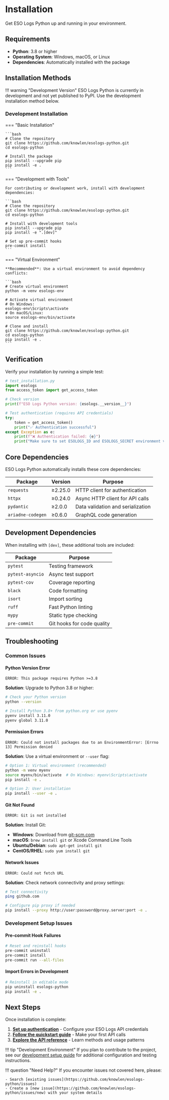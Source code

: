 # Installation

Get ESO Logs Python up and running in your environment.

## Requirements

- **Python**: 3.8 or higher
- **Operating System**: Windows, macOS, or Linux
- **Dependencies**: Automatically installed with the package

## Installation Methods

!!! warning "Development Version"
    ESO Logs Python is currently in development and not yet published to PyPI.
    Use the development installation method below.

### Development Installation

=== "Basic Installation"

    ```bash
    # Clone the repository
    git clone https://github.com/knowlen/esologs-python.git
    cd esologs-python

    # Install the package
    pip install --upgrade pip
    pip install -e .
    ```

=== "Development with Tools"

    For contributing or development work, install with development dependencies:

    ```bash
    # Clone the repository
    git clone https://github.com/knowlen/esologs-python.git
    cd esologs-python

    # Install with development tools
    pip install --upgrade pip
    pip install -e ".[dev]"

    # Set up pre-commit hooks
    pre-commit install
    ```

=== "Virtual Environment"

    **Recommended**: Use a virtual environment to avoid dependency conflicts:

    ```bash
    # Create virtual environment
    python -m venv esologs-env

    # Activate virtual environment
    # On Windows:
    esologs-env\Scripts\activate
    # On macOS/Linux:
    source esologs-env/bin/activate

    # Clone and install
    git clone https://github.com/knowlen/esologs-python.git
    cd esologs-python
    pip install -e .
    ```

## Verification

Verify your installation by running a simple test:

```python
# test_installation.py
import esologs
from access_token import get_access_token

# Check version
print(f"ESO Logs Python version: {esologs.__version__}")

# Test authentication (requires API credentials)
try:
    token = get_access_token()
    print("✅ Authentication successful")
except Exception as e:
    print(f"❌ Authentication failed: {e}")
    print("Make sure to set ESOLOGS_ID and ESOLOGS_SECRET environment variables")
```

## Core Dependencies

ESO Logs Python automatically installs these core dependencies:

| Package | Version | Purpose |
|---------|---------|---------|
| `requests` | ≥2.25.0 | HTTP client for authentication |
| `httpx` | ≥0.24.0 | Async HTTP client for API calls |
| `pydantic` | ≥2.0.0 | Data validation and serialization |
| `ariadne-codegen` | ≥0.6.0 | GraphQL code generation |

## Development Dependencies

When installing with `[dev]`, these additional tools are included:

| Package | Purpose |
|---------|---------|
| `pytest` | Testing framework |
| `pytest-asyncio` | Async test support |
| `pytest-cov` | Coverage reporting |
| `black` | Code formatting |
| `isort` | Import sorting |
| `ruff` | Fast Python linting |
| `mypy` | Static type checking |
| `pre-commit` | Git hooks for code quality |

## Troubleshooting

### Common Issues

#### Python Version Error

```
ERROR: This package requires Python >=3.8
```

**Solution**: Upgrade to Python 3.8 or higher:

```bash
# Check your Python version
python --version

# Install Python 3.8+ from python.org or use pyenv
pyenv install 3.11.0
pyenv global 3.11.0
```

#### Permission Errors

```
ERROR: Could not install packages due to an EnvironmentError: [Errno 13] Permission denied
```

**Solution**: Use a virtual environment or `--user` flag:

```bash
# Option 1: Virtual environment (recommended)
python -m venv myenv
source myenv/bin/activate  # On Windows: myenv\Scripts\activate
pip install -e .

# Option 2: User installation
pip install --user -e .
```

#### Git Not Found

```
ERROR: Git is not installed
```

**Solution**: Install Git:

- **Windows**: Download from [git-scm.com](https://git-scm.com/)
- **macOS**: `brew install git` or Xcode Command Line Tools
- **Ubuntu/Debian**: `sudo apt-get install git`
- **CentOS/RHEL**: `sudo yum install git`

#### Network Issues

```
ERROR: Could not fetch URL
```

**Solution**: Check network connectivity and proxy settings:

```bash
# Test connectivity
ping github.com

# Configure pip proxy if needed
pip install --proxy http://user:password@proxy.server:port -e .
```

### Development Setup Issues

#### Pre-commit Hook Failures

```bash
# Reset and reinstall hooks
pre-commit uninstall
pre-commit install
pre-commit run --all-files
```

#### Import Errors in Development

```bash
# Reinstall in editable mode
pip uninstall esologs-python
pip install -e .
```

## Next Steps

Once installation is complete:

1. **[Set up authentication](authentication.md)** - Configure your ESO Logs API credentials
2. **[Follow the quickstart guide](quickstart.md)** - Make your first API calls
3. **[Explore the API reference](api-reference/game-data.md)** - Learn methods and usage patterns

!!! tip "Development Environment"
    If you plan to contribute to the project, see our [development setup guide](development/setup.md)
    for additional configuration and testing instructions.

!!! question "Need Help?"
    If you encounter issues not covered here, please:

    - Search [existing issues](https://github.com/knowlen/esologs-python/issues)
    - Create a [new issue](https://github.com/knowlen/esologs-python/issues/new) with your system details
